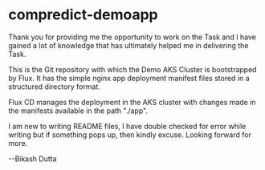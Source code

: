 # compredict-demoapp

Thank you for providing me the opportunity to work on the Task and I have gained a lot of knowledge that has ultimately helped me in delivering the Task.

This is the Git repository with which the Demo AKS Cluster is bootstrapped by Flux. It has the simple nginx app deployment manifest files stored in a structured directory format.

Flux CD manages the deployment in the AKS cluster with changes made in the manifests available in the path "./app".

I am new to writing README files, I have double checked for error while writing but if something pops up, then kindly excuse.
Looking forward for more.

--Bikash Dutta
